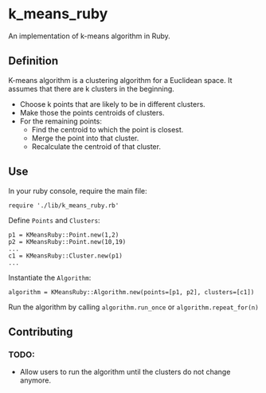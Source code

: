 # k_means_ruby

An implementation of k-means algorithm in Ruby.

## Definition

K-means algorithm is a clustering algorithm for a Euclidean space. It assumes that there are k clusters in the beginning.

* Choose k points that are likely to be in different clusters.
* Make those the points centroids of clusters.
* For the remaining points:
  * Find the centroid to which the point is closest.
  * Merge the point into that cluster.
  * Recalculate the centroid of that cluster.

## Use

In your ruby console, require the main file:

`require './lib/k_means_ruby.rb'`

Define `Points` and `Clusters`:

```
p1 = KMeansRuby::Point.new(1,2)
p2 = KMeansRuby::Point.new(10,19)
...
c1 = KMeansRuby::Cluster.new(p1)
...
```

Instantiate the `Algorithm`:

`algorithm = KMeansRuby::Algorithm.new(points=[p1, p2], clusters=[c1])`

Run the algorithm by calling `algorithm.run_once` or `algorithm.repeat_for(n)`

## Contributing

### TODO:

* Allow users to run the algorithm until the clusters do not change anymore.
